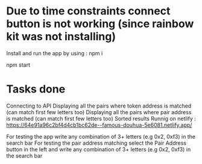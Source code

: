 # Due to time constraints connect button is not working (since rainbow kit was not installing)
Install and run the app by using : 
npm i 

npm start

# Tasks done
Connecting to API
Displaying all the pairs where token address is matched (can match first few letters too)
Displaying all the pairs where pair address is matched (can match first few letters too)
Sorted results
Runnig on netlify : https://64e91a96c2bf4d4cb1bc62de--famous-douhua-5e6081.netlify.app/

For testing the app write any combination of 3+ letters (e.g 0x2, 0xf3) in the search bar 
For testing the pair address matching select the Pair Address button in the left and write any combination of 3+ letters (e.g 0x2, 0xf3) in the search bar 
